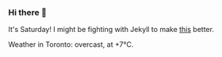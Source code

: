 ### Hi there :wave:

It's Saturday! I might be fighting with Jekyll to make [this](https://swissclubtoronto.ca) better.

Weather in Toronto: overcast, at +7°C.
